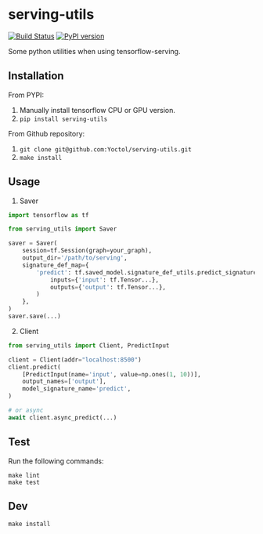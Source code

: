 # serving-utils

[![Build Status](https://travis-ci.org/Yoctol/serving-utils.svg?branch=master)](https://travis-ci.org/Yoctol/serving-utils) [![PyPI version](https://badge.fury.io/py/serving-utils.svg)](https://badge.fury.io/py/serving-utils)

Some python utilities when using tensorflow-serving.

## Installation

From PYPI:
1. Manually install tensorflow CPU or GPU version.
2. `pip install serving-utils`

From Github repository:
1. `git clone git@github.com:Yoctol/serving-utils.git`
2. `make install`


## Usage

1. Saver
```python
import tensorflow as tf

from serving_utils import Saver

saver = Saver(
    session=tf.Session(graph=your_graph),
    output_dir='/path/to/serving',
    signature_def_map={
        'predict': tf.saved_model.signature_def_utils.predict_signature_def(
            inputs={'input': tf.Tensor...},
            outputs={'output': tf.Tensor...},
        )
    },
)
saver.save(...)
```

2. Client
```python
from serving_utils import Client, PredictInput

client = Client(addr="localhost:8500")
client.predict(
    [PredictInput(name='input', value=np.ones(1, 10))],
    output_names=['output'],
    model_signature_name='predict',
)

# or async
await client.async_predict(...)
```

## Test

Run the following commands:
```
make lint
make test
```

## Dev

```
make install
```
